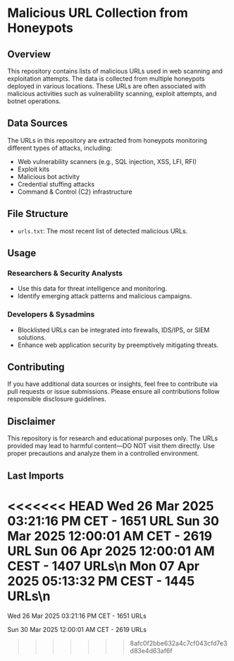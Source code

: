 # Malicious URL Collection from Honeypots

## Overview
This repository contains lists of malicious URLs used in web scanning and exploitation attempts. The data is collected from multiple honeypots deployed in various locations. These URLs are often associated with malicious activities such as vulnerability scanning, exploit attempts, and botnet operations.

## Data Sources
The URLs in this repository are extracted from honeypots monitoring different types of attacks, including:
- Web vulnerability scanners (e.g., SQL injection, XSS, LFI, RFI)
- Exploit kits
- Malicious bot activity
- Credential stuffing attacks
- Command & Control (C2) infrastructure

## File Structure
- `urls.txt`: The most recent list of detected malicious URLs.

## Usage
### Researchers & Security Analysts
- Use this data for threat intelligence and monitoring.
- Identify emerging attack patterns and malicious campaigns.

### Developers & Sysadmins
- Blocklisted URLs can be integrated into firewalls, IDS/IPS, or SIEM solutions.
- Enhance web application security by preemptively mitigating threats.

## Contributing
If you have additional data sources or insights, feel free to contribute via pull requests or issue submissions. Please ensure all contributions follow responsible disclosure guidelines.

## Disclaimer
This repository is for research and educational purposes only. The URLs provided may lead to harmful content—DO NOT visit them directly. Use proper precautions and analyze them in a controlled environment.

## Last Imports
<<<<<<< HEAD
Wed 26 Mar 2025 03:21:16 PM CET - 1651 URL
Sun 30 Mar 2025 12:00:01 AM CET - 2619 URL
Sun 06 Apr 2025 12:00:01 AM CEST - 1407 URLs\n
Mon 07 Apr 2025 05:13:32 PM CEST - 1445 URLs\n
=======
Wed 26 Mar 2025 03:21:16 PM CET - 1651 URLs

Sun 30 Mar 2025 12:00:01 AM CET - 2619 URLs
>>>>>>> 8afc0f2bbe632a4c7cf043cfd7e3d83e4d63af6f
